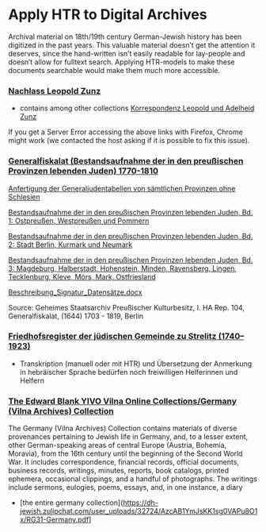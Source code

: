 # Apply HTR to Digital Archives

Archival material on 18th/19th century German-Jewish history has been digitized in the past years. This valuable material doesn’t get the attention it deserves, since the hand-written isn’t easily readable for lay-people and doesn’t allow for fulltext search. Applying HTR-models to make these documents searchable would make them much more accessible.

### [Nachlass Leopold Zunz](http://www.jewish-archives.org/nav/classification/11171)
* contains among other collections [Korrespondenz Leopold und Adelheid Zunz](http://www.jewish-archives.org/nav/classification/112713)

If you get a Server Error accessing the above links with Firefox, Chrome might work (we contacted the host asking if it is possible to fix this issue).

### [Generalfiskalat (Bestandsaufnahme der in den preußischen Provinzen lebenden Juden) 1770-1810](https://archivdatenbank.gsta.spk-berlin.de/midosasearch-gsta/MidosaSEARCH/i_ha_rep_104/index.htm)
[Anfertigung der Generaljudentabellen von sämtlichen Provinzen ohne Schlesien](https://dfg-viewer.de/show?set[image]=1&set[debug]=0&set[mets]=https%3A%2F%2Farchivdatenbank.gsta.spk-berlin.de%2Fmidosasearch-gsta%2FMidosaSEARCH%2Fi_ha_rep_104%2Fmets%2FI.%2520HA%2520Rep.%2520104%252C%2520IV%2520A%2520Nr.%2520377%2Fxml_with_content.xml%2FGStA_i_ha_rep_104_3_1_2%2FGStA_i_ha_rep_104_I_HA_Rep_104_IV_A_Nr_377%2FI.%2520HA%2520Rep.%2520104%252C%2520IV%2520A%2520Nr.%2520377%250A%2520%2520%2520%2520%2520%2520%2520%2520%2520%2520%2520%2520%2520%2520%2520%2520%2520%2520%2520%2520%2520)

[Bestandsaufnahme der in den preußischen Provinzen lebenden Juden, Bd. 1: Ostpreußen, Westpreußen und Pommern](https://dfg-viewer.de/show?set[image]=1&set[debug]=0&set[mets]=https%3A%2F%2Farchivdatenbank.gsta.spk-berlin.de%2Fmidosasearch-gsta%2FMidosaSEARCH%2Fi_ha_rep_104%2Fmets%2FI.%2520HA%2520Rep.%2520104%252C%2520IV%2520C%2520Nr.%2520236a%2Fxml_with_content.xml%2FGStA_i_ha_rep_104_3_1_2%2FGStA_i_ha_rep_104_I_HA_Rep_104_IV_C_Nr_236a%2FI.%2520HA%2520Rep.%2520104%252C%2520IV%2520C%2520Nr.%2520236a%250A%2520%2520%2520%2520%2520%2520%2520%2520%2520%2520%2520%2520%2520%2520%2520%2520%2520%2520%2520%2520%2520)

[Bestandsaufnahme der in den preußischen Provinzen lebenden Juden, Bd. 2: Stadt Berlin, Kurmark und Neumark](https://dfg-viewer.de/show?set[image]=1&set[debug]=0&set[mets]=https%3A%2F%2Farchivdatenbank.gsta.spk-berlin.de%2Fmidosasearch-gsta%2FMidosaSEARCH%2Fi_ha_rep_104%2Fmets%2FI.%2520HA%2520Rep.%2520104%252C%2520IV%2520C%2520Nr.%2520236b%2Fxml_with_content.xml%2FGStA_i_ha_rep_104_3_1_2%2FGStA_i_ha_rep_104_I_HA_Rep_104_IV_C_Nr_236b%2FI.%2520HA%2520Rep.%2520104%252C%2520IV%2520C%2520Nr.%2520236b%250A%2520%2520%2520%2520%2520%2520%2520%2520%2520%2520%2520%2520%2520%2520%2520%2520%2520%2520%2520%2520%2520)

[Bestandsaufnahme der in den preußischen Provinzen lebenden Juden, Bd. 3: Magdeburg, Halberstadt, Hohenstein, Minden, Ravensberg, Lingen, Tecklenburg, Kleve, Mörs, Mark, Ostfriesland](https://dfg-viewer.de/show?set[image]=1&set[debug]=0&set[mets]=https%3A%2F%2Farchivdatenbank.gsta.spk-berlin.de%2Fmidosasearch-gsta%2FMidosaSEARCH%2Fi_ha_rep_104%2Fmets%2FI.%2520HA%2520Rep.%2520104%252C%2520IV%2520C%2520Nr.%2520236c%2Fxml_with_content.xml%2FGStA_i_ha_rep_104_3_1_2%2FGStA_i_ha_rep_104_I_HA_Rep_104_IV_C_Nr_236c%2FI.%2520HA%2520Rep.%2520104%252C%2520IV%2520C%2520Nr.%2520236c%250A%2520%2520%2520%2520%2520%2520%2520%2520%2520%2520%2520%2520%2520%2520%2520%2520%2520%2520%2520%2520%2520) 

[Beschreibung_Signatur_Datensätze.docx](https://github.com/mmz-potsdam/HTR-Digital-Archives/files/9547398/Beschreibung_Signatur_Datensatze.docx)

Source: Geheimes Staatsarchiv Preußischer Kulturbesitz, I. HA Rep. 104, Generalfiskalat, (1644) 1703 - 1819, Berlin

### [Friedhofsregister der jüdischen Gemeinde zu Strelitz (1740–1923)](https://sprache.hypotheses.org/2281)
* Transkription (manuell oder mit HTR) und Übersetzung der Anmerkung in hebräischer Sprache bedürfen noch freiwilligen Helferinnen und Helfern

### [The Edward Blank YIVO Vilna Online Collections/Germany (Vilna Archives) Collection](https://archives.cjh.org/repositories/7/resources/3613?sa=D&source=editors&ust=1642452199574426&usg=AOvVaw3NParKMj7KzOxlgiJ62Znl)
The Germany (Vilna Archives) Collection contains materials of diverse provenances pertaining to Jewish life in Germany, and, to a lesser extent, other German-speaking areas of central Europe (Austria, Bohemia, Moravia), from the 16th century until the beginning of the Second World War. It includes correspondence, financial records, official documents, business records, writings, minutes, reports, book catalogs, printed ephemera, occasional clippings, and a handful of photographs. The writings include sermons, eulogies, poems, essays, and, in one instance, a diary 
* [the entire germany collection](https://dh-jewish.zulipchat.com/user_uploads/32724/AzcAB1YmJsKK1sg0VAPu8O1x/RG31-Germany.pdf]
